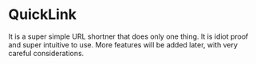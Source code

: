 # QuickLink

It is a super simple URL shortner that does only one thing. 
It is idiot proof and super intuitive to use. 
More features will be added later, with very careful considerations. 
